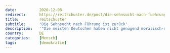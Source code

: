 ```yaml
---
date:          2020-12-08
redirect:      https://reitschuster.de/post/die-sehnsucht-nach-fuehrung-ist-zurueck/
title:         reitschuster
subtitle:      'Die Sehnsucht nach Führung ist zurück'
description:   '"Die meisten Deutschen haben nicht genügend moralisch-demokratische Kompetenz, um in Freiheit leben zu können, ohne von außen ‘geführt‘ zu werden. Nur ein Drittel kann selbst denken, mit Gegnern konstruktive Diskussionen führen und Konflikte lösen."'
country:       DE
categories:    [Mensch]
tags:          [demokratie]
---
```

